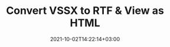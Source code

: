 ---
############################# Static ############################
layout: "autogen"
date: 2021-10-02T14:22:14+03:00
draft: false
path: "total/net/conversion/vssx-to-rtf/"

############################# Head ############################
head_title: "Convert VSSX to RTF in C# VB.NET & View as HTML"
head_description: "Code example to convert VSSX to RTF and 100+ other file formats in .NET (C#, VB.NET, ASP.NET & .NET Core) applications. Display the Converted RTF document as HTML viewer."

############################# Header ############################
title: "Convert VSSX to RTF & View as HTML"
description: "Programmatically convert VSSX to RTF in .NET applications using flexible options to customize the resultant document. Convert the complete document or specific pages based on page numbers or selective page ranges using the .NET document conversion library."

############################# SubMenu ############################
submenu:
    enable: false

############################# Content ############################
content:
    enable: true
    block:
    - title_left: "VSSX to RTF Conversion in C# .NET"
      content_left: |
          VSSX to RTF file conversion using C#. Add watermark and view the converted document as HTML without using any external software.

          -   Create **Converter** object to convert VSSX document
          -   Set the convert options for RTF format
          -   Call **Convert** method of **Converter** class instance for conversion to RTF
          -   Set options for HTML viewer
          -   Create **Viewer** object to view converted RTF as HTML
          
      title_right: "Convert Whole Document or Specific Pages"
      content_right: |
          You require `GroupDocs.Conversion` & `GroupDocs.Viewer` namespaces to convert between a wide range of popular document types such as PDF, Microsoft Word, Excel, PowerPoint, Project, Outlook, HTML, diagrams and image file formats. Explore other [.NET APIs for Office documents](https://products.conholdate.com/total/net/) as offered by Conholdate.Total.
          
          Get the respective assembly files from the [downloads](https://downloads.conholdate.com/total/net) or fetch the whole package from [Nuget](https://www.nuget.org/packages/Conholdate.Total/) to add 'Conholdate.Total` directly in your workspace.
          
      code: |
          ```cs {linenos=false}
          // Convert VSSX to RTF using GroupDocs.Conversion API
          // Create Converter object to convert VSSX document
          using (Converter converter = new Converter("input.vssx"))
          {
              // set the convert options for RTF format
              var convertOptions = converter.GetPossibleConversions()["rtf"].ConvertOptions;

              // convert to RTF format
              converter.Convert("output.rtf", convertOptions);
          }

          // Set options for HTML viewer
          HtmlViewOptions viewOptions = HtmlViewOptions.ForEmbeddedResources("output{0}.html");

          // Create Viewer object to view converted RTF as HTML
          using (Viewer viewer = new Viewer("output.rtf"))
          {
              viewer.View(viewOptions);
          }
          ```
    - title_left: "Add Watermark to Converted RTF in C#"
      content_left: |
          Accurately convert documents (VSSX to RTF) exactly as the original file and apply text or image watermarks to the converted document pages using C# .NET.

          -   Create **Converter** object to convert VSSX document
          -   Create new instance of **WatermarkOptions** class
          -   Specify watermark properties (color, width, text, image etc)
          -   Instantiate the proper **ConvertOptions** class
          -   Set **Watermark** property of the **ConvertOptions** instance
          -   Call **Convert** method of **Converter** class instance for conversion to RTF
        
      title_right: "Source Document Information Extraction"
      content_right: |
          The documents information extraction feature not only allows getting the basic information about the source document file but it also supports extracting some valuable file-format specific information such as project start and end dates of a Microsoft Project file, any printing restrictions on a PDF document, list of folders enclosed in an Outlook data file etc. 

          Convert popular document file formats on different operating systems such as Windows, Linux or macOS while using platforms such as Windows Azure, Mono and Xamarin.
          
      code: |
          ```cs {linenos=false}
          // Create Converter object to convert VSSX document
          using (Converter converter = new Converter("input.vssx"))
          {
              // Create new instance of WatermarkOptions class
              WatermarkOptions watermark = new WatermarkOptions
              {
                  Text = "Sample watermark",
                  Color = Color.Red,
                  Width = 100,
                  Height = 100,
                  Background = true
              };

              // Instantiate the proper ConvertOptions class
              PdfConvertOptions options = new PdfConvertOptions
              {
                  Watermark = watermark
              };

              // convert to RTF format
              converter.Convert("output.rtf", options);
          }
          ```
############################# About Formats ############################
about_formats:
    enable: false
############################# More Formats ############################
more_formats:
    enable: true
    auto: false
    other_out_formats: PDF DOCX DOT DOTX DOTM TXT RTF HTML MHTML XLS XLSX XLSM XLT XLTX XLTM CSV DIF PPT PPTX PPS PPSX POT POTX POTM ODT OTT OTP ODP ODS EMZ WMZ SVGZ TEX DCM WMF BMP PNG GIF JPEG TIFF
############################# Back to top ###############################
back_to_top:
  enable: true
---